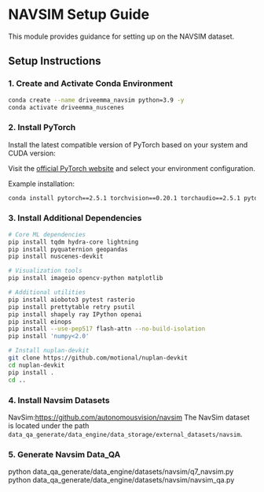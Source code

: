 
# NAVSIM Setup Guide

This module provides guidance for setting up on the NAVSIM dataset.


## Setup Instructions

### 1. Create and Activate Conda Environment
```bash
conda create --name driveemma_navsim python=3.9 -y
conda activate driveemma_nuscenes
```

### 2. Install PyTorch
Install the latest compatible version of PyTorch based on your system and CUDA version:

Visit the [official PyTorch website](https://pytorch.org/get-started/locally/) and select your environment configuration.

Example installation:
```bash
conda install pytorch==2.5.1 torchvision==0.20.1 torchaudio==2.5.1 pytorch-cuda=12.1 -c pytorch -c nvidia
```

### 3. Install Additional Dependencies
```bash
# Core ML dependencies
pip install tqdm hydra-core lightning
pip install pyquaternion geopandas
pip install nuscenes-devkit

# Visualization tools
pip install imageio opencv-python matplotlib

# Additional utilities
pip install aioboto3 pytest rasterio
pip install prettytable retry psutil
pip install shapely ray IPython openai
pip install einops
pip install --use-pep517 flash-attn --no-build-isolation
pip install 'numpy<2.0'

# Install nuplan-devkit
git clone https://github.com/motional/nuplan-devkit
cd nuplan-devkit
pip install .
cd ..
```

### 4. Install Navsim Datasets
NavSim:https://github.com/autonomousvision/navsim
The NavSim dataset is located under the path `data_qa_generate/data_engine/data_storage/external_datasets/navsim`.

### 5. Generate Navsim Data_QA
python data_qa_generate/data_engine/datasets/navsim/q7_navsim.py
python data_qa_generate/data_engine/datasets/navsim/navsim_qa.py
